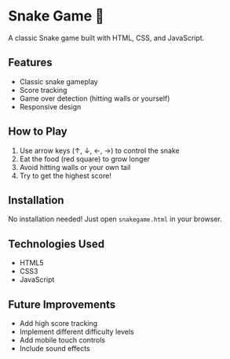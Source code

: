 # Snake Game 🐍

A classic Snake game built with HTML, CSS, and JavaScript.

## Features
- Classic snake gameplay
- Score tracking
- Game over detection (hitting walls or yourself)
- Responsive design

## How to Play
1. Use arrow keys (↑, ↓, ←, →) to control the snake
2. Eat the food (red square) to grow longer
3. Avoid hitting walls or your own tail
4. Try to get the highest score!

## Installation
No installation needed! Just open `snakegame.html` in your browser.

## Technologies Used
- HTML5
- CSS3
- JavaScript

## Future Improvements
- Add high score tracking
- Implement different difficulty levels
- Add mobile touch controls
- Include sound effects
